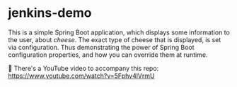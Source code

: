 # jenkins-demo

This is a simple Spring Boot application, which displays some information to the user, about _cheese_. The exact type of cheese that is displayed, is set via configuration. Thus demonstrating the power of Spring Boot configuration properties, and how you can override them at runtime.

🎥 There's a YouTube video to accompany this repo: <https://www.youtube.com/watch?v=5Fphv4lVrmU>

